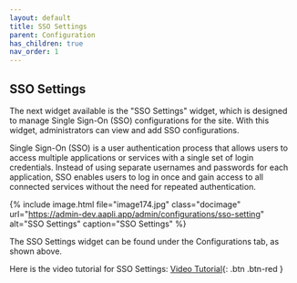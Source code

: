 ```yaml
---
layout: default
title: SSO Settings
parent: Configuration
has_children: true
nav_order: 1
---
```


## SSO Settings

The next widget available is the "SSO Settings" widget, which is designed to manage Single Sign-On (SSO) configurations for the site. With this widget, administrators can view and add SSO configurations.

Single Sign-On (SSO) is a user authentication process that allows users to access multiple applications or services with a single set of login credentials. Instead of using separate usernames and passwords for each application, SSO enables users to log in once and gain access to all connected services without the need for repeated authentication.

{% include image.html file="image174.jpg" class="docimage" url="https://admin-dev.aapli.app/admin/configurations/sso-setting" alt="SSO Settings" caption="SSO Settings" %}

The SSO Settings widget can be found under the Configurations tab, as shown above.

Here is the video tutorial for SSO Settings: [Video Tutorial](https://youtu.be/UCXp7_N6OgI){: .btn .btn-red }